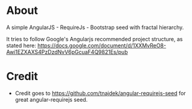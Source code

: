 # About

A simple AngularJS - RequireJs - Bootstrap seed with fractal hierarchy.

It tries to follow Google's Angularjs recommended project structure, as stated here: 
https://docs.google.com/document/d/1XXMvReO8-Awi1EZXAXS4PzDzdNvV6pGcuaF4Q9821Es/pub

# Credit

* Credit goes to https://github.com/tnajdek/angular-requirejs-seed for great angular-requirejs seed.
